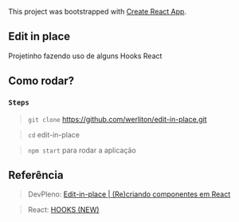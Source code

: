 This project was bootstrapped with [Create React App](https://github.com/facebook/create-react-app).

## Edit in place
Projetinho fazendo uso de alguns Hooks React

## Como rodar?

### `Steps`

> `git clone` https://github.com/werliton/edit-in-place.git

> `cd` edit-in-place

> `npm start` para rodar a aplicação

## Referência
> DevPleno: [Edit-in-place | (Re)criando componentes em React](https://www.youtube.com/watch?v=DSbeyRFqnLk)

> React: [HOOKS (NEW)](https://reactjs.org/docs/hooks-intro.html)